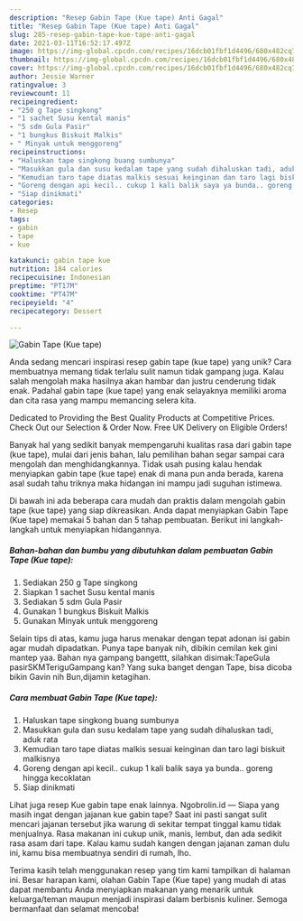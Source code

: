 ```yaml
---
description: "Resep Gabin Tape (Kue tape) Anti Gagal"
title: "Resep Gabin Tape (Kue tape) Anti Gagal"
slug: 285-resep-gabin-tape-kue-tape-anti-gagal
date: 2021-03-11T16:52:17.497Z
image: https://img-global.cpcdn.com/recipes/16dcb01fbf1d4496/680x482cq70/gabin-tape-kue-tape-foto-resep-utama.jpg
thumbnail: https://img-global.cpcdn.com/recipes/16dcb01fbf1d4496/680x482cq70/gabin-tape-kue-tape-foto-resep-utama.jpg
cover: https://img-global.cpcdn.com/recipes/16dcb01fbf1d4496/680x482cq70/gabin-tape-kue-tape-foto-resep-utama.jpg
author: Jessie Warner
ratingvalue: 3
reviewcount: 11
recipeingredient:
- "250 g Tape singkong"
- "1 sachet Susu kental manis"
- "5 sdm Gula Pasir"
- "1 bungkus Biskuit Malkis"
- " Minyak untuk menggoreng"
recipeinstructions:
- "Haluskan tape singkong buang sumbunya"
- "Masukkan gula dan susu kedalam tape yang sudah dihaluskan tadi, aduk rata"
- "Kemudian taro tape diatas malkis sesuai keinginan dan taro lagi biskuit malkisnya"
- "Goreng dengan api kecil.. cukup 1 kali balik saya ya bunda.. goreng hingga kecoklatan"
- "Siap dinikmati"
categories:
- Resep
tags:
- gabin
- tape
- kue

katakunci: gabin tape kue 
nutrition: 184 calories
recipecuisine: Indonesian
preptime: "PT17M"
cooktime: "PT47M"
recipeyield: "4"
recipecategory: Dessert

---
```



![Gabin Tape (Kue tape)](https://img-global.cpcdn.com/recipes/16dcb01fbf1d4496/680x482cq70/gabin-tape-kue-tape-foto-resep-utama.jpg)

Anda sedang mencari inspirasi resep gabin tape (kue tape) yang unik? Cara membuatnya memang tidak terlalu sulit namun tidak gampang juga. Kalau salah mengolah maka hasilnya akan hambar dan justru cenderung tidak enak. Padahal gabin tape (kue tape) yang enak selayaknya memiliki aroma dan cita rasa yang mampu memancing selera kita.

Dedicated to Providing the Best Quality Products at Competitive Prices. Check Out our Selection &amp; Order Now. Free UK Delivery on Eligible Orders!

Banyak hal yang sedikit banyak mempengaruhi kualitas rasa dari gabin tape (kue tape), mulai dari jenis bahan, lalu pemilihan bahan segar sampai cara mengolah dan menghidangkannya. Tidak usah pusing kalau hendak menyiapkan gabin tape (kue tape) enak di mana pun anda berada, karena asal sudah tahu triknya maka hidangan ini mampu jadi suguhan istimewa.


Di bawah ini ada beberapa cara mudah dan praktis dalam mengolah gabin tape (kue tape) yang siap dikreasikan. Anda dapat menyiapkan Gabin Tape (Kue tape) memakai 5 bahan dan 5 tahap pembuatan. Berikut ini langkah-langkah untuk menyiapkan hidangannya.

<!--inarticleads1-->

##### Bahan-bahan dan bumbu yang dibutuhkan dalam pembuatan Gabin Tape (Kue tape):

1. Sediakan 250 g Tape singkong
1. Siapkan 1 sachet Susu kental manis
1. Sediakan 5 sdm Gula Pasir
1. Gunakan 1 bungkus Biskuit Malkis
1. Gunakan  Minyak untuk menggoreng


Selain tips di atas, kamu juga harus menakar dengan tepat adonan isi gabin agar mudah dipadatkan. Punya tape banyak nih, dibikin cemilan kek gini mantep yaa. Bahan nya gampang bangettt, silahkan disimak:TapeGula pasirSKMTeriguGampang kan? Yang suka banget dengan Tape, bisa dicoba bikin Gavin nih Bun,dijamin ketagihan. 

<!--inarticleads2-->

##### Cara membuat Gabin Tape (Kue tape):

1. Haluskan tape singkong buang sumbunya
1. Masukkan gula dan susu kedalam tape yang sudah dihaluskan tadi, aduk rata
1. Kemudian taro tape diatas malkis sesuai keinginan dan taro lagi biskuit malkisnya
1. Goreng dengan api kecil.. cukup 1 kali balik saya ya bunda.. goreng hingga kecoklatan
1. Siap dinikmati


Lihat juga resep Kue gabin tape enak lainnya. Ngobrolin.id — Siapa yang masih ingat dengan jajanan kue gabin tape? Saat ini pasti sangat sulit mencari jajanan tersebut jika warung di sekitar tempat tinggal kamu tidak menjualnya. Rasa makanan ini cukup unik, manis, lembut, dan ada sedikit rasa asam dari tape. Kalau kamu sudah kangen dengan jajanan zaman dulu ini, kamu bisa membuatnya sendiri di rumah, lho. 

Terima kasih telah menggunakan resep yang tim kami tampilkan di halaman ini. Besar harapan kami, olahan Gabin Tape (Kue tape) yang mudah di atas dapat membantu Anda menyiapkan makanan yang menarik untuk keluarga/teman maupun menjadi inspirasi dalam berbisnis kuliner. Semoga bermanfaat dan selamat mencoba!
